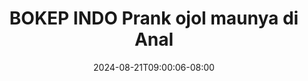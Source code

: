 --- 
title: "BOKEP INDO  Prank ojol maunya di Anal"
description: "download   BOKEP INDO  Prank ojol maunya di Anal terbaru full new"
date: 2024-08-21T09:00:06-08:00
file_code: "qyylrsrlwedg"
draft: false
cover: "b3klxglowlsfxl5v.jpg"
tags: ["BOKEP", "INDO", "Prank", "ojol", "maunya", "Anal", "bokep-indo", "bokep-viral", "bokep-ig"]
length: 902
fld_id: "1483139"
foldername: "Anal indo"
categories: ["Anal indo"]
views: 0
---